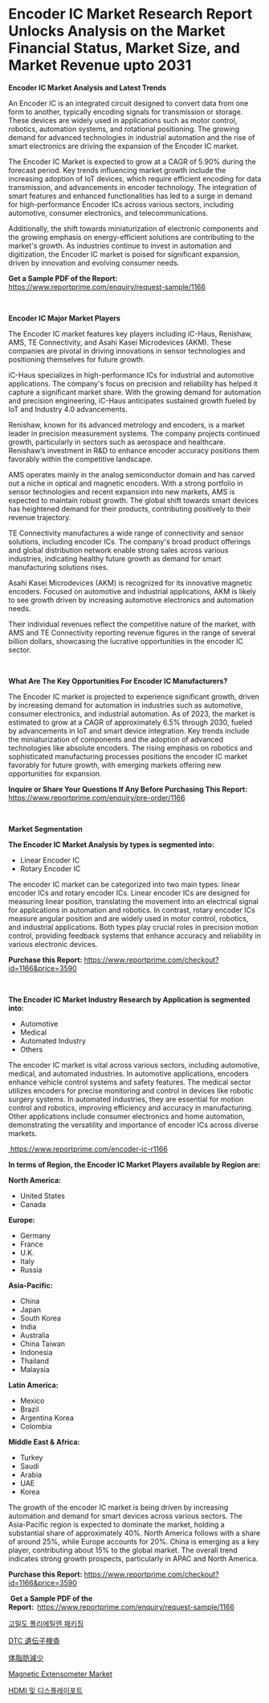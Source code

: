 <p><h1>Encoder IC Market Research Report Unlocks Analysis on the Market Financial Status, Market Size, and Market Revenue upto 2031</h1></p><p><strong>Encoder IC Market Analysis and Latest Trends</strong></p>
<p><p>An Encoder IC is an integrated circuit designed to convert data from one form to another, typically encoding signals for transmission or storage. These devices are widely used in applications such as motor control, robotics, automation systems, and rotational positioning. The growing demand for advanced technologies in industrial automation and the rise of smart electronics are driving the expansion of the Encoder IC market.</p><p>The Encoder IC Market is expected to grow at a CAGR of 5.90% during the forecast period. Key trends influencing market growth include the increasing adoption of IoT devices, which require efficient encoding for data transmission, and advancements in encoder technology. The integration of smart features and enhanced functionalities has led to a surge in demand for high-performance Encoder ICs across various sectors, including automotive, consumer electronics, and telecommunications.</p><p>Additionally, the shift towards miniaturization of electronic components and the growing emphasis on energy-efficient solutions are contributing to the market's growth. As industries continue to invest in automation and digitization, the Encoder IC market is poised for significant expansion, driven by innovation and evolving consumer needs.</p></p>
<p><strong>Get a Sample PDF of the Report:&nbsp;</strong> <a href="https://www.reportprime.com/enquiry/request-sample/1166">https://www.reportprime.com/enquiry/request-sample/1166</a></p>
<p>&nbsp;</p>
<p><strong>Encoder IC Major Market Players</strong></p>
<p><p>The Encoder IC market features key players including iC-Haus, Renishaw, AMS, TE Connectivity, and Asahi Kasei Microdevices (AKM). These companies are pivotal in driving innovations in sensor technologies and positioning themselves for future growth.</p><p>iC-Haus specializes in high-performance ICs for industrial and automotive applications. The company's focus on precision and reliability has helped it capture a significant market share. With the growing demand for automation and precision engineering, iC-Haus anticipates sustained growth fueled by IoT and Industry 4.0 advancements.</p><p>Renishaw, known for its advanced metrology and encoders, is a market leader in precision measurement systems. The company projects continued growth, particularly in sectors such as aerospace and healthcare. Renishaw’s investment in R&D to enhance encoder accuracy positions them favorably within the competitive landscape.</p><p>AMS operates mainly in the analog semiconductor domain and has carved out a niche in optical and magnetic encoders. With a strong portfolio in sensor technologies and recent expansion into new markets, AMS is expected to maintain robust growth. The global shift towards smart devices has heightened demand for their products, contributing positively to their revenue trajectory.</p><p>TE Connectivity manufactures a wide range of connectivity and sensor solutions, including encoder ICs. The company's broad product offerings and global distribution network enable strong sales across various industries, indicating healthy future growth as demand for smart manufacturing solutions rises.</p><p>Asahi Kasei Microdevices (AKM) is recognized for its innovative magnetic encoders. Focused on automotive and industrial applications, AKM is likely to see growth driven by increasing automotive electronics and automation needs.</p><p>Their individual revenues reflect the competitive nature of the market, with AMS and TE Connectivity reporting revenue figures in the range of several billion dollars, showcasing the lucrative opportunities in the encoder IC sector.</p></p>
<p>&nbsp;</p>
<p><strong>What Are The Key Opportunities For Encoder IC Manufacturers?</strong></p>
<p><p>The Encoder IC market is projected to experience significant growth, driven by increasing demand for automation in industries such as automotive, consumer electronics, and industrial automation. As of 2023, the market is estimated to grow at a CAGR of approximately 6.5% through 2030, fueled by advancements in IoT and smart device integration. Key trends include the miniaturization of components and the adoption of advanced technologies like absolute encoders. The rising emphasis on robotics and sophisticated manufacturing processes positions the encoder IC market favorably for future growth, with emerging markets offering new opportunities for expansion.</p></p>
<p><strong>Inquire or Share Your Questions If Any Before Purchasing This Report:</strong> <a href="https://www.reportprime.com/enquiry/pre-order/1166">https://www.reportprime.com/enquiry/pre-order/1166</a></p>
<p>&nbsp;</p>
<p><strong>Market Segmentation</strong></p>
<p><strong>The Encoder IC Market Analysis by types is segmented into:</strong></p>
<p><ul><li>Linear Encoder IC</li><li>Rotary Encoder IC</li></ul></p>
<p><p>The encoder IC market can be categorized into two main types: linear encoder ICs and rotary encoder ICs. Linear encoder ICs are designed for measuring linear position, translating the movement into an electrical signal for applications in automation and robotics. In contrast, rotary encoder ICs measure angular position and are widely used in motor control, robotics, and industrial applications. Both types play crucial roles in precision motion control, providing feedback systems that enhance accuracy and reliability in various electronic devices.</p></p>
<p><strong>Purchase this Report:&nbsp;</strong><a href="https://www.reportprime.com/checkout?id=1166&price=3590">https://www.reportprime.com/checkout?id=1166&price=3590</a></p>
<p>&nbsp;</p>
<p><strong>The Encoder IC Market Industry Research by Application is segmented into:</strong></p>
<p><ul><li>Automotive</li><li>Medical</li><li>Automated Industry</li><li>Others</li></ul></p>
<p><p>The encoder IC market is vital across various sectors, including automotive, medical, and automated industries. In automotive applications, encoders enhance vehicle control systems and safety features. The medical sector utilizes encoders for precise monitoring and control in devices like robotic surgery systems. In automated industries, they are essential for motion control and robotics, improving efficiency and accuracy in manufacturing. Other applications include consumer electronics and home automation, demonstrating the versatility and importance of encoder ICs across diverse markets.</p></p>
<p><a href="https://www.reportprime.com/encoder-ic-r1166">&nbsp;https://www.reportprime.com/encoder-ic-r1166</a></p>
<p><strong>In terms of Region, the Encoder IC Market Players available by Region are:</strong></p>
<p>
    <p> <strong> North America: </strong>
        <ul>
            <li>United States</li>
            <li>Canada</li>
        </ul>
        </p> 
    <p> <strong> Europe: </strong>
        <ul>
            <li>Germany</li>
            <li>France</li>
            <li>U.K.</li>
            <li>Italy</li>
            <li>Russia</li>
        </ul>
        </p> 
    <p> <strong> Asia-Pacific: </strong>
        <ul>
            <li>China</li>
            <li>Japan</li>
            <li>South Korea</li>
            <li>India</li>
            <li>Australia</li>
            <li>China Taiwan</li>
            <li>Indonesia</li>
            <li>Thailand</li>
            <li>Malaysia</li>
        </ul>
        </p> 
    <p> <strong> Latin America: </strong>
        <ul>
            <li>Mexico</li>
            <li>Brazil</li>
            <li>Argentina Korea</li>
            <li>Colombia</li>
        </ul>
        </p> 
    <p> <strong> Middle East & Africa: </strong>
        <ul>
            <li>Turkey</li>
            <li>Saudi</li>
            <li>Arabia</li>
            <li>UAE</li>
            <li>Korea</li>
        </ul>
    </p>
    </p>
<p><p>The growth of the encoder IC market is being driven by increasing automation and demand for smart devices across various sectors. The Asia-Pacific region is expected to dominate the market, holding a substantial share of approximately 40%. North America follows with a share of around 25%, while Europe accounts for 20%. China is emerging as a key player, contributing about 15% to the global market. The overall trend indicates strong growth prospects, particularly in APAC and North America.</p></p>
<p><strong>Purchase this Report: </strong><a href="https://www.reportprime.com/checkout?id=1166&price=3590">https://www.reportprime.com/checkout?id=1166&price=3590</a></p>
<p>&nbsp;<strong>Get a Sample PDF of the Report:&nbsp;&nbsp;</strong><a href="https://www.reportprime.com/enquiry/request-sample/1166">https://www.reportprime.com/enquiry/request-sample/1166</a></p>
<p><strong></strong></p>
<p><p><a href="https://medium.com/@hossainvi014/%EC%8B%A0%ED%9D%A5-hdpe-%ED%8F%AC%EC%9E%A5-%EC%8B%9C%EC%9E%A5-%EA%B8%B0%ED%9A%8C-2024%EB%85%84%EB%B6%80%ED%84%B0-2031%EB%85%84%EA%B9%8C%EC%A7%80%EC%9D%98-%ED%88%AC%EC%9E%90%EC%9E%90-%EB%B0%8F-%EC%9D%B4%ED%95%B4%EA%B4%80%EA%B3%84%EC%9E%90%EB%A5%BC-%EC%9C%84%ED%95%9C-%EC%8B%9C%EC%9E%A5-%EB%B6%84%EC%84%9D-%EC%98%88%EC%B8%A1-0e01a4607dfa">고밀도 폴리에틸렌 패키징</a></p><p><a href="https://medium.com/@coleensxrkkn/%E3%82%B0%E3%83%AD%E3%83%BC%E3%83%90%E3%83%ABdtc%E9%81%BA%E4%BC%9D%E5%AD%90%E6%A4%9C%E6%9F%BB%E5%B8%82%E5%A0%B4%E3%81%AE%E3%83%88%E3%83%AC%E3%83%B3%E3%83%89%E3%81%A8%E9%9D%A9%E6%96%B0-%E5%85%88%E8%A6%8B%E7%9A%84%E5%88%86%E6%9E%90-2024%E5%B9%B4-2031%E5%B9%B4-6adba4dafe0f">DTC 遺伝子検査</a></p><p><a href="https://medium.com/@coleensxrkkn/%E3%82%B0%E3%83%AD%E3%83%BC%E3%83%90%E3%83%AB%E4%BD%93%E8%84%82%E8%82%AA%E5%89%8A%E6%B8%9B%E5%B8%82%E5%A0%B4%E3%81%AE%E3%82%B7%E3%82%A7%E3%82%A2%E3%81%A8%E6%88%90%E9%95%B7%E6%A9%9F%E4%BC%9A-2024%E5%B9%B4%E3%81%8B%E3%82%892031%E5%B9%B4%E3%81%BE%E3%81%A7%E3%81%AE%E6%9C%9F%E9%96%93%E3%81%A79-5-%E3%81%AEcagr%E3%81%A7%E6%88%90%E9%95%B7%E3%81%99%E3%82%8B%E5%B8%82%E5%A0%B4%E8%A6%8F%E6%A8%A1%E3%81%AB%E3%81%A4%E3%81%84%E3%81%A6-e19d3c98d430">体脂肪減少</a></p><p><a href="https://www.linkedin.com/pulse/global-magnetic-extensometer-market-sector2024-2031-metrics-h8hic?trackingId=eVO1%2B9UhTF2MXv60PO%2B1pw%3D%3D">Magnetic Extensometer Market</a></p><p><a href="https://medium.com/@hossainvi014/hdmi-%EB%B0%8F-%EB%94%94%EC%8A%A4%ED%94%8C%EB%A0%88%EC%9D%B4-%ED%8F%AC%ED%8A%B8-%EC%82%B0%EC%97%85-%EB%B6%84%EC%84%9D-%EB%B3%B4%EA%B3%A0%EC%84%9C-%EC%9D%91%EC%9A%A9-%EB%B6%84%EC%95%BC-%EC%9C%A0%ED%98%95-%EB%B0%8F-%EC%A7%80%EC%97%AD%EB%B3%84%EB%A1%9C-2024%EB%85%84%EB%B6%80%ED%84%B0-2031%EB%85%84%EA%B9%8C%EC%A7%80-%EC%98%88%EC%B8%A1%EB%90%98%EB%8A%94-7-5-%EC%9D%98-cagr%EB%A1%9C-%EC%8B%9C%EC%9E%A5-%EA%B7%9C%EB%AA%A8%EA%B0%80-%EC%84%B1%EC%9E%A5%ED%95%98%EA%B3%A0-%EC%9E%88%EC%8A%B5%EB%8B%88%EB%8B%A4-90205c3cfdc8">HDMI 및 디스플레이포트</a></p></p>